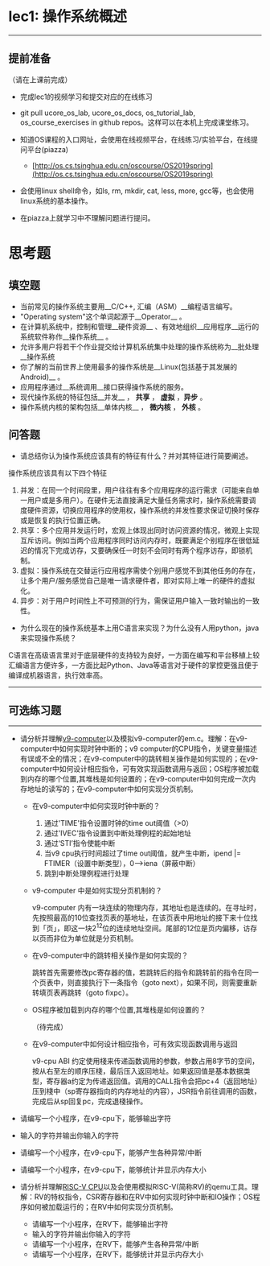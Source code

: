 # lec1: 操作系统概述

---

## **提前准备**

（请在上课前完成）

* 完成lec1的视频学习和提交对应的在线练习
* git pull ucore\_os\_lab, ucore\_os\_docs, os\_tutorial\_lab, os\_course\_exercises in github repos。这样可以在本机上完成课堂练习。
* 知道OS课程的入口网址，会使用在线视频平台，在线练习/实验平台，在线提问平台\(piazza\)
  * [http://os.cs.tsinghua.edu.cn/oscourse/OS2019spring](http://os.cs.tsinghua.edu.cn/oscourse/OS2019spring)


* 会使用linux shell命令，如ls, rm, mkdir, cat, less, more, gcc等，也会使用linux系统的基本操作。
* 在piazza上就学习中不理解问题进行提问。



# 思考题

## 填空题

* 当前常见的操作系统主要用__C/C++, 汇编（ASM）__编程语言编写。
* "Operating system"这个单词起源于__Operator__ 。
* 在计算机系统中，控制和管理__硬件资源__ 、有效地组织__应用程序__运行的系统软件称作__操作系统__ 。
* 允许多用户将若干个作业提交给计算机系统集中处理的操作系统称为__批处理__操作系统
* 你了解的当前世界上使用最多的操作系统是__Linux(包括基于其发展的Android)__ 。
* 应用程序通过__系统调用__接口获得操作系统的服务。
* 现代操作系统的特征包括__并发__ ， __共享__ ， __虚拟__ ，__异步__ 。
* 操作系统内核的架构包括__单体内核__ ， __微内核__ ， __外核__ 。


## 问答题

- 请总结你认为操作系统应该具有的特征有什么？并对其特征进行简要阐述。

操作系统应该具有以下四个特征

1. 并发：在同一个时间段里，用户往往有多个应用程序的运行需求（可能来自单一用户或是多用户）。在硬件无法直接满足大量任务需求时，操作系统需要调度硬件资源，切换应用程序的使用权，操作系统的并发性要求保证切换时保存或是恢复的执行位置正确。
2. 共享：多个应用并发运行时，宏观上体现出同时访问资源的情况，微观上实现互斥访问。例如当两个应用程序同时访问内存时，既要满足个别程序在很低延迟的情况下完成访存，又要确保任一时刻不会同时有两个程序访存，即锁机制。
3. 虚拟：操作系统在交替运行应用程序需使个别用户感觉不到其他任务的存在，让多个用户/服务感觉自己是唯一请求硬件者，即对实际上唯一的硬件的虚拟化。
4. 异步：对于用户时间性上不可预测的行为，需保证用户输入一致时输出的一致性。


- 为什么现在的操作系统基本上用C语言来实现？为什么没有人用python，java来实现操作系统？

C语言在高级语言里对于底层硬件的支持较为良好，一方面在编写和平台移植上较汇编语言方便许多，一方面比起Python、Java等语言对于硬件的掌控更强且便于编译成机器语言，执行效率高。

---

## 可选练习题

---

- 请分析并理解[v9\-computer](https://github.com/chyyuu/os_tutorial_lab/blob/master/v9_computer/docs/v9_computer.md)以及模拟v9\-computer的em.c。理解：在v9\-computer中如何实现时钟中断的；v9 computer的CPU指令，关键变量描述有误或不全的情况；在v9\-computer中的跳转相关操作是如何实现的；在v9\-computer中如何设计相应指令，可有效实现函数调用与返回；OS程序被加载到内存的哪个位置,其堆栈是如何设置的；在v9\-computer中如何完成一次内存地址的读写的；在v9\-computer中如何实现分页机制。

  - 在v9\-computer中如何实现时钟中断的？

    1. 通过'TIME'指令设置时钟的time out阈值（>0）
    2. 通过'IVEC'指令设置到中断处理例程的起始地址
    3. 通过‘STI’指令使能中断
    4. 当v9 cpu执行时间超过了time out阈值，就产生中断，ipend |= FTIMER（设置中断类型），0-->iena（屏蔽中断）
    5. 跳到中断处理例程进行处理

  - v9-computer 中是如何实现分页机制的？

    v9-computer 内有一块连续的物理内存，其地址也是连续的。在寻址时，先按照最高的10位查找页表的基地址，在该页表中用地址的接下来十位找到「页」，即这一块$2^{12}$位的连续地址空间。尾部的12位是页内偏移，访存以页而非位为单位就是分页机制。

  - 在v9\-computer中的跳转相关操作是如何实现的？

    跳转首先需要修改pc寄存器的值，若跳转后的指令和跳转前的指令在同一个页表中，则直接执行下一条指令（goto next），如果不同，则需要重新转填页表再跳转（goto fixpc）。

  - OS程序被加载到内存的哪个位置,其堆栈是如何设置的？

    （待完成）

  - 在v9\-computer中如何设计相应指令，可有效实现函数调用与返回

    v9-cpu ABI 约定使用棧来传递函数调用的参数，参数占用8字节的空间，按从右至左的顺序压棧，最后压入返回地址。如果返回值是基本数据类型，寄存器a约定为传递返回值。调用的CALL指令会把pc+4（返回地址）压到棧中（sp寄存器指向的内存地址的内容），JSR指令前往调用的函数，完成后从sp回复pc，完成退棧操作。


- 请编写一个小程序，在v9-cpu下，能够输出字符


- 输入的字符并输出你输入的字符


- 请编写一个小程序，在v9-cpu下，能够产生各种异常/中断


- 请编写一个小程序，在v9-cpu下，能够统计并显示内存大小

- 请分析并理解[RISC-V CPU](http://www.riscvbook.com/chinese/)以及会使用模拟RISC\-V(简称RV)的qemu工具。理解：RV的特权指令，CSR寄存器和在RV中如何实现时钟中断和IO操作；OS程序如何被加载运行的；在RV中如何实现分页机制。
  - 请编写一个小程序，在RV下，能够输出字符
  - 输入的字符并输出你输入的字符
  - 请编写一个小程序，在RV下，能够产生各种异常/中断
  - 请编写一个小程序，在RV下，能够统计并显示内存大小
